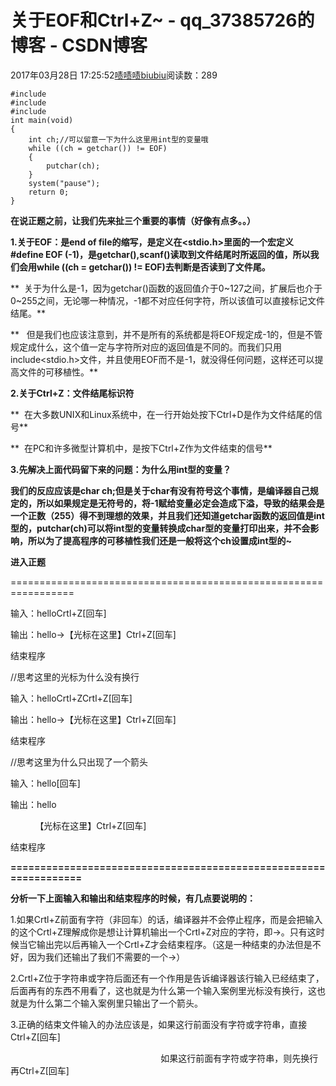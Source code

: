 # 关于EOF和Ctrl+Z~ - qq_37385726的博客 - CSDN博客





2017年03月28日 17:25:52[啧啧啧biubiu](https://me.csdn.net/qq_37385726)阅读数：289










```
#include
#include
#include
int main(void)
{
	int ch;//可以留意一下为什么这里用int型的变量哦
	while ((ch = getchar()) != EOF)
	{
		putchar(ch);
	}
	system("pause");
	return 0;
}
```




**在说正题之前，让我们先来扯三个重要的事情（好像有点多。。）**

**1.关于EOF：是end of file的缩写，是定义在<stdio.h>里面的一个宏定义#define EOF (-1)，是getchar(),scanf()读取到文件结尾时所返回的值，所以我们会用while ((ch = getchar()) != EOF)去判断是否读到了文件尾。**

**  关于为什么是-1，因为getchar()函数的返回值介于0~127之间，扩展后也介于0~255之间，无论哪一种情况，-1都不对应任何字符，所以该值可以直接标记文件结尾。**

**   但是我们也应该注意到，并不是所有的系统都是将EOF规定成-1的，但是不管规定成什么，这个值一定与字符所对应的返回值是不同的。而我们只用include<stdio.h>文件，并且使用EOF而不是-1，就没得任何问题，这样还可以提高文件的可移植性。**

**2.关于Ctrl+Z：文件结尾标识符**

**  在大多数UNIX和Linux系统中，在一行开始处按下Ctrl+D是作为文件结尾的信号**

**  在PC和许多微型计算机中，是按下Ctrl+Z作为文件结束的信号**

**3.先解决上面代码留下来的问题：为什么用int型的变量？**

**我们的反应应该是char ch;但是关于char有没有符号这个事情，是编译器自己规定的，所以如果规定是无符号的，将-1赋给变量必定会造成下溢，导致的结果会是一个正数（255）得不到理想的效果，并且我们还知道getchar函数的返回值是int型的，putchar(ch)可以将int型的变量转换成char型的变量打印出来，并不会影响，所以为了提高程序的可移植性我们还是一般将这个ch设置成int型的~**



**进入正题**

=================================================================

输入：helloCrtl+Z[回车]

输出：hello→【光标在这里】Ctrl+Z[回车]

结束程序

//思考这里的光标为什么没有换行






输入：helloCrtl+ZCrtl+Z[回车]

输出：hello→【光标在这里】Ctrl+Z[回车]

结束程序

//思考这里为什么只出现了一个箭头




输入：hello[回车]

输出：hello

          【光标在这里】Ctrl+Z[回车]

结束程序




**=================================================================**



**分析一下上面输入和输出和结束程序的时候，有几点要说明的：**

1.如果Crtl+Z前面有字符（非回车）的话，编译器并不会停止程序，而是会把输入的这个Crtl+Z理解成你是想让计算机输出一个Crtl+Z对应的字符，即→。只有这时候当它输出完以后再输入一个Crtl+Z才会结束程序。（这是一种结束的办法但是不好，因为我们还输出了我们不需要的一个→）

2.Crtl+Z位于字符串或字符后面还有一个作用是告诉编译器该行输入已经结束了，后面再有的东西不用看了，这也就是为什么第一个输入案例里光标没有换行，这也就是为什么第二个输入案例里只输出了一个箭头。

3.正确的结束文件输入的办法应该是，如果这行前面没有字符或字符串，直接Ctrl+Z[回车]

                                                             如果这行前面有字符或字符串，则先换行再Ctrl+Z[回车]






